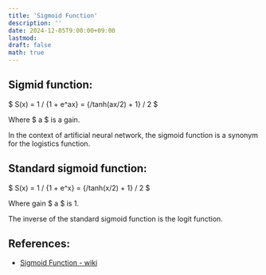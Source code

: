 ```yaml
---
title: 'Sigmoid Function'
description: ''
date: 2024-12-05T9:00:00+09:00
lastmod: 
draft: false
math: true
---
```


## Sigmid function:

$ S(x) = 1 / {1 + e^ax} = {/tanh(ax/2) + 1} / 2 $

Where $ a $ is a gain.

In the context of artificial neural network, the sigmoid function is a synonym for the logistics function.

## Standard sigmoid function:

$ S(x) = 1 / {1 + e^x} = {/tanh(x/2) + 1} / 2 $

Where gain $ a $ is 1.

The inverse of the standard sigmoid function is the logit function.

## References:

- [Sigmoid Function - wiki](https://en.m.wikipedia.org/wiki/Sigmoid_function)